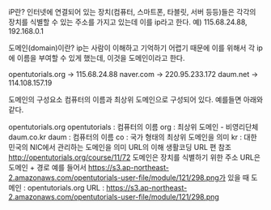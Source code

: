 iP란?
인터넷에 연결되어 있는 장치(컴퓨터, 스마트폰, 타블릿, 서버 등등)들은 각각의 장치를 식별할 수 있는 주소를 가지고 있는데 이를 ip라고 한다.  예) 115.68.24.88, 192.168.0.1

도메인(domain)이란?
ip는 사람이 이해하고 기억하기 어렵기 때문에 이를 위해서 각 ip에 이름을 부여할 수 있게 했는데, 이것을 도메인이라고 한다.

opentutorials.org -> 115.68.24.88
naver.com -> 220.95.233.172
daum.net -> 114.108.157.19


도메인의 구성요소
컴퓨터의 이름과 최상위 도메인으로 구성되어 있다. 예를들면 아래와 같다.

opentutorials.org
opentutorials : 컴퓨터의 이름
org : 최상위 도메인 - 비영리단체
daum.co.kr
daum : 컴퓨터의 이름
co : 국가 형태의 최상위 도메인을 의미
kr : 대한민국의 NIC에서 관리하는 도메인을 의미
URL의 이해
생활코딩 URL 편 참조 http://opentutorials.org/course/11/72
도메인은 장치를 식별하기 위한 주소
URL은 도메인 + 경로
예를 들어서 https://s3.ap-northeast-2.amazonaws.com/opentutorials-user-file/module/121/298.png가 있을 때
도메인 : opentutorials.org
URL : https://s3.ap-northeast-2.amazonaws.com/opentutorials-user-file/module/121/298.png
